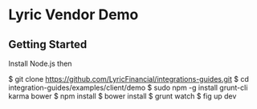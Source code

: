 # Lyric Vendor Demo

## Getting Started

Install Node.js then

  $ git clone https://github.com/LyricFinancial/integrations-guides.git
  $ cd integration-guides/examples/client/demo
  $ sudo npm -g install grunt-cli karma bower
  $ npm install
  $ bower install
  $ grunt watch
  $ fig up dev
